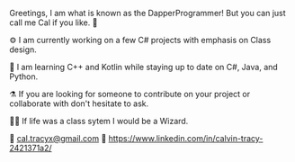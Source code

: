 Greetings, I am what is known as the DapperProgrammer! But you can just call me Cal if you like. 👋

:gear: I am currently working on a few C# projects with emphasis on Class design.

🌱 I am learning C++ and Kotlin while staying up to date on C#, Java, and Python.

:alembic: If you are looking for someone to contribute on your project or collaborate with don't hesitate to ask.

:mage_man: If life was a class sytem I would be a Wizard.

:email: cal.tracyx@gmail.com
:briefcase: https://www.linkedin.com/in/calvin-tracy-2421371a2/

